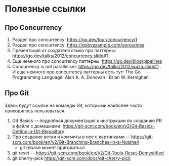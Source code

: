 # Полезные ссылки

## Про Concurrency

1. Раздел про concurrency: https://go.dev/tour/concurrency/1
2. Раздел про concurrency: https://gobyexample.com/goroutines
3. Презентация от создателя языка про паттерны: https://go.dev/talks/2012/concurrency.slide#1
4. Еще немного про concurrency паттерны: https://go.dev/blog/pipelines
5. Concurrency is not parallelism: https://go.dev/talks/2012/waza.slide#1 .
   И еще немного про concurrency паттерны есть тут: The Go Programming Language.
   Alan A. A. Donovan · Brian W. Kernighan

## Про Git

Здесь будут ссылки на команды Git, которыми наиболее часто приходилось пользоваться.

1. Git Basics -- подробная документация к инструкции по созданию PR
   в файле с домашками: https://git-scm.com/book/en/v2/Git-Basics-Getting-a-Git-Repository
2. Про создание ветки и коммиты в нее с картинками -- https://git-scm.com/book/en/v2/Git-Branching-Branches-in-a-Nutshell
   - git rebase может пригодиться
3. git reset -- https://git-scm.com/book/en/v2/Git-Tools-Reset-Demystified
4. git cherry-pick https://git-scm.com/docs/git-cherry-pick
